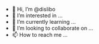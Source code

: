 - 👋 Hi, I’m @dislibo
- 👀 I’m interested in ...
- 🌱 I’m currently learning ...
- 💞️ I’m looking to collaborate on ...
- 📫 How to reach me ...

<!---
dislibo/dislibo is a ✨ special ✨ repository because its `README.md` (this file) appears on your GitHub profile.
You can click the Preview link to take a look at your changes.
--->

